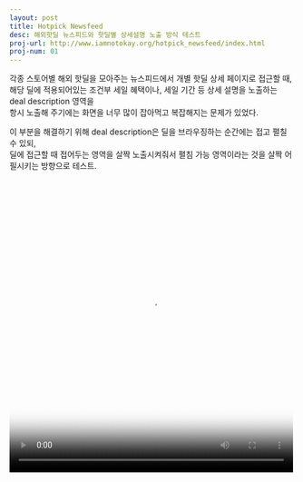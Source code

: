 ```yaml
---
layout: post
title: Hotpick Newsfeed
desc: 해외핫딜 뉴스피드와 핫딜별 상세설명 노출 방식 테스트
proj-url: http://www.iamnotokay.org/hotpick_newsfeed/index.html
proj-num: 01
---
```



각종 스토어별 해외 핫딜을 모아주는 뉴스피드에서 개별 핫딜 상세 페이지로 접근할 때,  
해당 딜에 적용되어있는 조건부 세일 혜택이나, 세일 기간 등 상세 설명을 노출하는 deal description 영역을  
항시 노출해 주기에는 화면을 너무 많이 잡아먹고 복잡해지는 문제가 있었다.  
   
이 부분을 해결하기 위해 deal description은 딜을 브라우징하는 순간에는 접고 펼칠 수 있되,  
딜에 접근할 때 접어두는 영역을 살짝 노출시켜줘서 펼침 가능 영역이라는 것을 살짝 어필시키는 방향으로 테스트.  
  
<br>  
<video width="500" height="500" autoplay loop poster="http://sollmo.github.io/video/loading.png">
  <source src="http://sollmo.github.io/video/video_hotpick.mp4" type="video/mp4">
  Your browser does not support the video tag.
</video>
  

  
  
  
